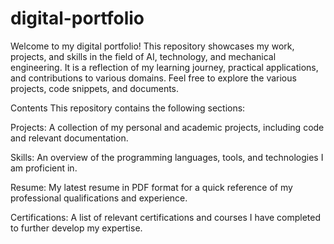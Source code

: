 # digital-portfolio
Welcome to my digital portfolio! This repository showcases my work, projects, and skills in the field of AI, technology, and mechanical engineering. It is a reflection of my learning journey, practical applications, and contributions to various domains. Feel free to explore the various projects, code snippets, and documents.

Contents
This repository contains the following sections:

Projects: A collection of my personal and academic projects, including code and relevant documentation.

Skills: An overview of the programming languages, tools, and technologies I am proficient in.

Resume: My latest resume in PDF format for a quick reference of my professional qualifications and experience.

Certifications: A list of relevant certifications and courses I have completed to further develop my expertise.
